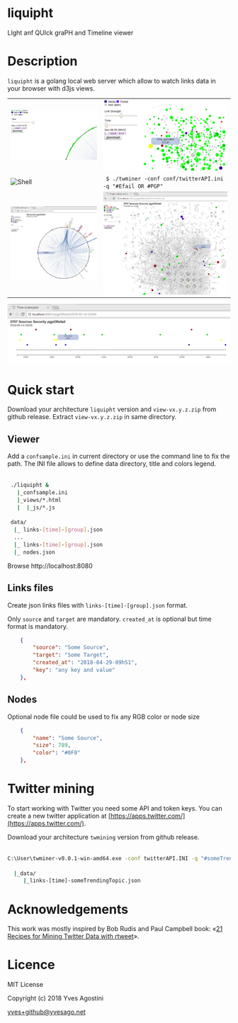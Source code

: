 # liquipht
LIght anf QUIck graPH and Timeline viewer 

# Description

``liquipht`` is a golang local web server which allow to watch links data in your browser with d3js views.


|     |     |
| --- | --- |
| ![Radial](img/radial.gif) | ![Time](img/time.gif) |
| ![Shell](img/shell.png) | `` $ ./twminer -conf conf/twitterAPI.ini -q "#Efail OR #PGP" ``  |
| ![Radial](img/Radial.png) | ![Graph](img/Graph.png) |


![Time](img/Time.png)


# Quick start

Download your architecture `liquipht` version and `view-vx.y.z.zip` from github release. 
Extract `view-vx.y.z.zip` in same directory. 


## Viewer

Add a ``confsample.ini`` in current directory or use the command line to fix the path.
The INI file allows to define data directory, title and colors legend.


```bash

 ./liquipht &
   |_confsample.ini
   |_views/*.html
   |  |_js/*.js

 data/
  |_ links-[time]-[group].json
  ...
  |_ links-[time]-[group].json
  |_ nodes.json

```

Browse http://localhost:8080


## Links files

Create json links files with `links-[time]-[group].json` format.

Only `source` and `target` are mandatory. `created_at` is optional but time format is mandatory.

```json
    {
        "source": "Some Source",
        "target": "Some Target",
        "created_at": "2018-04-29-09h51",
        "key": "any key and value"
    },
```

## Nodes

Optional node file could be used to fix any RGB color or node size

```json
    {
        "name": "Some Source",
        "size": 789,
        "color": "#0F0"
    },
```

# Twitter mining

To start working with Twitter you need some API and token keys. You can create a new twitter application at [https://apps.twitter.com/](https://apps.twitter.com/).

Download your architecture `twmining` version from github release. 

```bash

C:\User\twminer-v0.0.1-win-amd64.exe -conf twitterAPI.INI -q "#someTrendingTopic"

  |_data/
     |_links-[time]-someTrendingTopic.json

```


# Acknowledgements

This work was mostly inspired by Bob Rudis and Paul Campbell book:  «[21 Recipes for Mining Twitter Data with rtweet](https://rud.is/books/21-recipes/)».



# Licence

MIT License

Copyright (c) 2018 Yves Agostini

<yves+github@yvesago.net>
